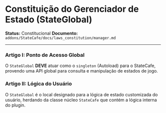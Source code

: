 # Constituição do Gerenciador de Estado (StateGlobal)

**Status:** Constitucional
**Documento:** `addons/StateCafe/docs/laws_constitution/manager.md`

---

### **Artigo I: Ponto de Acesso Global**

O `StateGlobal` **DEVE** atuar como o `singleton` (Autoload) para o StateCafe, provendo uma API global para consulta e manipulação de estados de jogo.

### **Artigo II: Lógica do Usuário**

O `StateGlobal` é o local designado para a lógica de estado customizada do usuário, herdando da classe núcleo `StateCafe` que contém a lógica interna do plugin.
